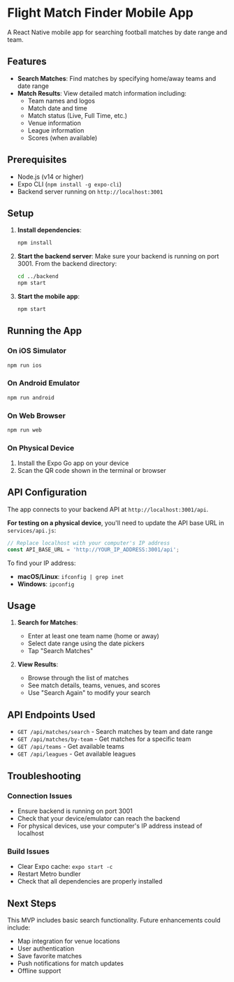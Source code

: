 # Flight Match Finder Mobile App

A React Native mobile app for searching football matches by date range and team.

## Features

- **Search Matches**: Find matches by specifying home/away teams and date range
- **Match Results**: View detailed match information including:
  - Team names and logos
  - Match date and time
  - Match status (Live, Full Time, etc.)
  - Venue information
  - League information
  - Scores (when available)

## Prerequisites

- Node.js (v14 or higher)
- Expo CLI (`npm install -g expo-cli`)
- Backend server running on `http://localhost:3001`

## Setup

1. **Install dependencies**:
   ```bash
   npm install
   ```

2. **Start the backend server**:
   Make sure your backend is running on port 3001. From the backend directory:
   ```bash
   cd ../backend
   npm start
   ```

3. **Start the mobile app**:
   ```bash
   npm start
   ```

## Running the App

### On iOS Simulator
```bash
npm run ios
```

### On Android Emulator
```bash
npm run android
```

### On Web Browser
```bash
npm run web
```

### On Physical Device
1. Install the Expo Go app on your device
2. Scan the QR code shown in the terminal or browser

## API Configuration

The app connects to your backend API at `http://localhost:3001/api`. 

**For testing on a physical device**, you'll need to update the API base URL in `services/api.js`:

```javascript
// Replace localhost with your computer's IP address
const API_BASE_URL = 'http://YOUR_IP_ADDRESS:3001/api';
```

To find your IP address:
- **macOS/Linux**: `ifconfig | grep inet`
- **Windows**: `ipconfig`

## Usage

1. **Search for Matches**:
   - Enter at least one team name (home or away)
   - Select date range using the date pickers
   - Tap "Search Matches"

2. **View Results**:
   - Browse through the list of matches
   - See match details, teams, venues, and scores
   - Use "Search Again" to modify your search

## API Endpoints Used

- `GET /api/matches/search` - Search matches by team and date range
- `GET /api/matches/by-team` - Get matches for a specific team
- `GET /api/teams` - Get available teams
- `GET /api/leagues` - Get available leagues

## Troubleshooting

### Connection Issues
- Ensure backend is running on port 3001
- Check that your device/emulator can reach the backend
- For physical devices, use your computer's IP address instead of localhost

### Build Issues
- Clear Expo cache: `expo start -c`
- Restart Metro bundler
- Check that all dependencies are properly installed

## Next Steps

This MVP includes basic search functionality. Future enhancements could include:
- Map integration for venue locations
- User authentication
- Save favorite matches
- Push notifications for match updates
- Offline support 
